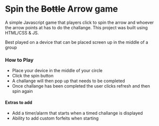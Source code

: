 # Spin the ~~Bottle~~ Arrow game

A simple Javascript game that players click to spin the arrow and whoever the arrow points at has to do the challange.
This project was built using HTML/CSS & JS.

Best played on a device that can be placed screen up in the middle of a group

### How to Play
  * Place your device in the middle of your circle
  * Click the spin button
  * A challange will then pop up that needs to be completed
  * Once challange has been completed the user clicks refresh and then spin again


#### Extras to add
 * Add a timer/alarm that starts when a timed challange is displayed
 * Ability to add custom forfeits when starting
